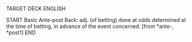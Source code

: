 TARGET DECK
ENGLISH

START
Basic
Ante-post
Back: adj. (of betting) done at odds determined at the time of betting, in advance of the event concerned. [from *ante-, *post1]
END
